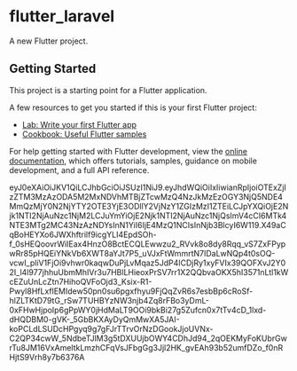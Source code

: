 # flutter_laravel

A new Flutter project.

## Getting Started

This project is a starting point for a Flutter application.

A few resources to get you started if this is your first Flutter project:

- [Lab: Write your first Flutter app](https://docs.flutter.dev/get-started/codelab)
- [Cookbook: Useful Flutter samples](https://docs.flutter.dev/cookbook)

For help getting started with Flutter development, view the
[online documentation](https://docs.flutter.dev/), which offers tutorials,
samples, guidance on mobile development, and a full API reference.

eyJ0eXAiOiJKV1QiLCJhbGciOiJSUzI1NiJ9.eyJhdWQiOiIxIiwianRpIjoiOTExZjIzZTM3MzAzODA5M2MxNDVhMTBjZTcwMzQ4NzJkMzEzOGY3NjQ5NDE4MmQzMjY0N2NjYTY2OTE3YjE3ODllY2VjNzY1ZGIzMzI1ZTEiLCJpYXQiOjE2Njk1NTI2NjAuNzc1NjM2LCJuYmYiOjE2Njk1NTI2NjAuNzc1NjQsImV4cCI6MTk4NTE3MTg2MC43NzAzNDYsInN1YiI6IjE4MzQ1NCIsInNjb3BlcyI6W119.X49aCqBoHEYXo6JWXhftrilf9icgYLI4EpdSOh-f_0sHEQoovrWiIEax4HnzO8BctECQLEwwzu2_RVvk8o8dy8Rqq_vS7ZxFPypwRr85pHQEiYNkVb6XWT8aYJt7P5_uVJxFtWmmrtN7IDaLwNQp4t0sOQ-vcwI_pliV1FjOi9vhwr0kaqwDuPjLvMqaz5JdP4ICDjRy1xyFVIx39QOFXvJ2Y02I_l4l977jhhuUbmMhIVr3u7HBlLHieoxPrSV7rr1X2QQbvaOKX5hI3571nLtl1kWcEZuUnLcZtn7HihoQVFoOjd3_Ksix-R1-Pwyl8HfLxflEMIdew50pn0su6pgxfhyu9FjQqZvR6s7esbBp6cRoSf-hlZLTKtD79tG_rSw7TUHBYzNW3njb4Zq8rFBo3yDmL-0xFHwHjpoIp6gPpWY0jHdMaLT9OOi9bkBi27g5Zufcn0x7tTv4cD_1lxd-dHQDBM0-gVK-_5GbBKXAyDyQmMwXA5JAI-koPCLdLSUDcHPgyq9g7gFJrTTrvOrNzDGookJjoUVNx-C2QP34cwW_5NdbeTJlM3g5tDXUUjbOWY4CDhJd94_2qOEKMyFoKUbrGwrTu8JM16VxAmeltkLmzhCFqVsJFbgGg3Jjl2HK_gvEAh93b52umfDZo_f0nRHjtS9Vrh8y7b6376A